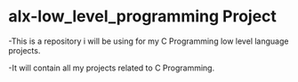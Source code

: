 # alx-low_level_programming Project

-This is a repository i will be using for my C Programming low level language projects.

-It will contain all my  projects related to C Programming.
